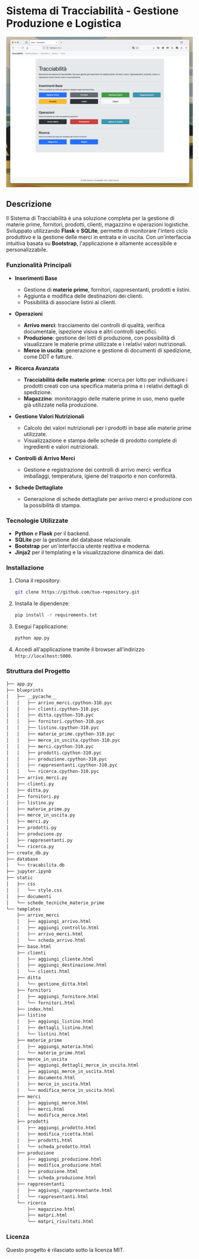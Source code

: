 

# Sistema di Tracciabilità - Gestione Produzione e Logistica

![Dashboard](./image.png)

## Descrizione

Il Sistema di Tracciabilità è una soluzione completa per la gestione di materie prime, fornitori, prodotti, clienti, magazzino e operazioni logistiche. Sviluppato utilizzando **Flask** e **SQLite**, permette di monitorare l'intero ciclo produttivo e la gestione delle merci in entrata e in uscita. Con un'interfaccia intuitiva basata su **Bootstrap**, l'applicazione è altamente accessibile e personalizzabile.

### Funzionalità Principali

- **Inserimenti Base**
  - Gestione di **materie prime**, fornitori, rappresentanti, prodotti e listini.
  - Aggiunta e modifica delle destinazioni dei clienti.
  - Possibilità di associare listini ai clienti.

- **Operazioni**
  - **Arrivo merci**: tracciamento dei controlli di qualità, verifica documentale, ispezione visiva e altri controlli specifici.
  - **Produzione**: gestione dei lotti di produzione, con possibilità di visualizzare le materie prime utilizzate e i relativi valori nutrizionali.
  - **Merce in uscita**: generazione e gestione di documenti di spedizione, come DDT e fatture.

- **Ricerca Avanzata**
  - **Tracciabilità delle materie prime**: ricerca per lotto per individuare i prodotti creati con una specifica materia prima e i relativi dettagli di spedizione.
  - **Magazzino**: monitoraggio delle materie prime in uso, meno quelle già utilizzate nella produzione.

- **Gestione Valori Nutrizionali**
  - Calcolo dei valori nutrizionali per i prodotti in base alle materie prime utilizzate.
  - Visualizzazione e stampa delle schede di prodotto complete di ingredienti e valori nutrizionali.

- **Controlli di Arrivo Merci**
  - Gestione e registrazione dei controlli di arrivo merci: verifica imballaggi, temperatura, igiene del trasporto e non conformità.

- **Schede Dettagliate**
  - Generazione di schede dettagliate per arrivo merci e produzione con la possibilità di stampa.

### Tecnologie Utilizzate

- **Python** e **Flask** per il backend.
- **SQLite** per la gestione del database relazionale.
- **Bootstrap** per un'interfaccia utente reattiva e moderna.
- **Jinja2** per il templating e la visualizzazione dinamica dei dati.

### Installazione

1. Clona il repository:
   ```bash
   git clone https://github.com/tuo-repository.git
   ```

2. Installa le dipendenze:
   ```bash
   pip install -r requirements.txt
   ```

3. Esegui l'applicazione:
   ```bash
   python app.py
   ```

4. Accedi all'applicazione tramite il browser all'indirizzo `http://localhost:5000`.

### Struttura del Progetto

```bash
├── app.py
├── blueprints
│   ├── __pycache__
│   │   ├── arrivo_merci.cpython-310.pyc
│   │   ├── clienti.cpython-310.pyc
│   │   ├── ditta.cpython-310.pyc
│   │   ├── fornitori.cpython-310.pyc
│   │   ├── listino.cpython-310.pyc
│   │   ├── materie_prime.cpython-310.pyc
│   │   ├── merce_in_uscita.cpython-310.pyc
│   │   ├── merci.cpython-310.pyc
│   │   ├── prodotti.cpython-310.pyc
│   │   ├── produzione.cpython-310.pyc
│   │   ├── rappresentanti.cpython-310.pyc
│   │   └── ricerca.cpython-310.pyc
│   ├── arrivo_merci.py
│   ├── clienti.py
│   ├── ditta.py
│   ├── fornitori.py
│   ├── listino.py
│   ├── materie_prime.py
│   ├── merce_in_uscita.py
│   ├── merci.py
│   ├── prodotti.py
│   ├── produzione.py
│   ├── rappresentanti.py
│   └── ricerca.py
├── create_db.py
├── database
│   └── tracabilita.db
├── jupyter.ipynb
├── static
│   ├── css
│   │   └── style.css
│   ├── documenti
│   └── schede_tecniche_materie_prime
└── templates
    ├── arrivo_merci
    │   ├── aggiungi_arrivo.html
    │   ├── aggiungi_controllo.html
    │   ├── arrivo_merci.html
    │   └── scheda_arrivo.html
    ├── base.html
    ├── clienti
    │   ├── aggiungi_cliente.html
    │   ├── aggiungi_destinazione.html
    │   └── clienti.html
    ├── ditta
    │   └── gestione_ditta.html
    ├── fornitori
    │   ├── aggiungi_fornitore.html
    │   └── fornitori.html
    ├── index.html
    ├── listino
    │   ├── aggiungi_listino.html
    │   ├── dettagli_listino.html
    │   └── listini.html
    ├── materie_prime
    │   ├── aggiungi_materia.html
    │   └── materie_prime.html
    ├── merce_in_uscita
    │   ├── aggiungi_dettagli_merce_in_uscita.html
    │   ├── aggiungi_merce_in_uscita.html
    │   ├── documento.html
    │   ├── merce_in_uscita.html
    │   └── modifica_merce_in_uscita.html
    ├── merci
    │   ├── aggiungi_merce.html
    │   ├── merci.html
    │   └── modifica_merce.html
    ├── prodotti
    │   ├── aggiungi_prodotto.html
    │   ├── modifica_ricetta.html
    │   ├── prodotti.html
    │   └── scheda_prodotto.html
    ├── produzione
    │   ├── aggiungi_produzione.html
    │   ├── modifica_produzione.html
    │   ├── produzione.html
    │   └── scheda_produzione.html
    ├── rappresentanti
    │   ├── aggiungi_rappresentante.html
    │   └── rappresentanti.html
    └── ricerca
        ├── magazzino.html
        ├── matpri.html
        └── matpri_risultati.html
```

### Licenza

Questo progetto è rilasciato sotto la licenza MIT.
